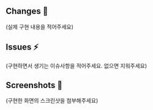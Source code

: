 ## Changes :car:

(실제 구현 내용을 적어주세요)

## Issues :zap:

(구현하면서 생기는 이슈사항을 적어주세요. 없으면 지워주세요)

## Screenshots :camera_flash:

(구현한 화면의 스크린샷을 첨부해주세요)

